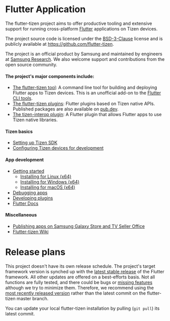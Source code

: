 # Flutter Application

The flutter-tizen project aims to offer productive tooling and extensive support for running cross-platform [Flutter](https://flutter.dev) applications on Tizen devices.

The project source code is licensed under the [BSD-3-Clause](https://opensource.org/licenses/BSD-3-Clause) license and is publicly available at https://github.com/flutter-tizen.

The project is an official product by Samsung and maintained by engineers at [Samsung Research](https://research.samsung.com). We also welcome support and contributions from the open source community.

#### The project's major components include:

- [The flutter-tizen tool](./guides/flutter-tizen/flutter-tizen.md): A command line tool for building and deploying Flutter apps to Tizen devices. This is an unofficial add-on to the [Flutter CLI tools](https://github.com/flutter/flutter/tree/master/packages/flutter_tools).
- [The flutter-tizen plugins](./guides/plugins/plugins.md): Flutter plugins based on Tizen native APIs. Published packages are also available on [pub.dev](https://pub.dev).
- [The tizen-interop plugin](./guides/tizen_interop/tizen_interop.md): A Flutter plugin that allows Flutter apps to use Tizen native libraries.

#### Tizen basics
- [Setting up Tizen SDK](./guides/flutter-tizen/doc/install-tizen-sdk.md)
- [Configuring Tizen devices for development](./guides/flutter-tizen/doc/configure-device.md)

#### App development
- [Getting started](./guides/flutter-tizen/doc/get-started.md)
    - [Installing for Linux (x64)](./guides/flutter-tizen/doc/linux-install.md)
    - [Installing for Windows (x64)](./guides/flutter-tizen/doc/windows-install.md)
    - [Installing for macOS (x64)](./guides/flutter-tizen/doc/macos-install.md)
- [Debugging apps](./guides/flutter-tizen/doc/debug-app.md)
- [Developing plugins](./guides/flutter-tizen/doc/develop-plugin.md)
- [Flutter Docs](https://docs.flutter.dev)

#### Miscellaneous
- [Publishing apps on Samsung Galaxy Store and TV Seller Office](./guides/flutter-tizen/doc/publish-app.md)
- [Flutter-tizen Wiki](https://github.com/flutter-tizen/flutter-tizen/wiki)

# Release plans

This project doesn't have its own release schedule. The project's target framework version is synched up with the [latest stable release](https://docs.flutter.dev/development/tools/sdk/releases) of the Flutter framework. All other updates are offered on a best-efforts basis. Not all functions are fully tested, and there could be bugs or [missing features](https://github.com/flutter-tizen/flutter-tizen/wiki/Limitations) although we try to minimize them. Therefore, we recommend using the [most recently released version](https://github.com/flutter-tizen/flutter-tizen/releases) rather than the latest commit on the flutter-tizen master branch.

You can update your local flutter-tizen installation by pulling (`git pull`) its latest commit.